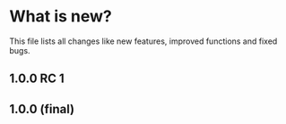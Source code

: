 # What is new?
This file lists all changes like new features, improved functions and fixed bugs.

## 1.0.0 RC 1

## 1.0.0 (final)